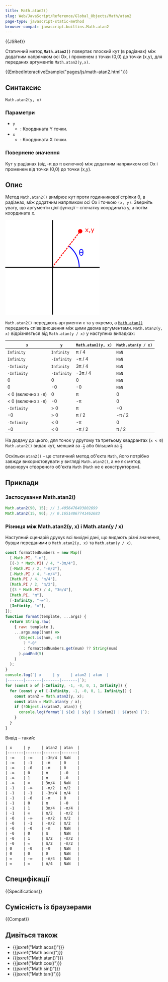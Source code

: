 ```yaml
---
title: Math.atan2()
slug: Web/JavaScript/Reference/Global_Objects/Math/atan2
page-type: javascript-static-method
browser-compat: javascript.builtins.Math.atan2
---
```


{{JSRef}}

Статичний метод **`Math.atan2()`** повертає плоский кут (в радіанах) між додатним напрямком осі Ox, і променем з точки (0,0) до точки (x,y), для переданих аргументів `Math.atan2(y,x)`.

{{EmbedInteractiveExample("pages/js/math-atan2.html")}}

## Синтаксис

```js-nolint
Math.atan2(y, x)
```

### Параметри

- `y`
  - : Координата Y точки.
- `x`
  - : Координата X точки.

### Повернене значення

Кут у радіанах (від -π до π включно) між додатним напрямком осі Ox і променем від точки (0,0) до точки (x,y).

## Опис

Метод `Math.atan2()` вимірює кут проти годинникової стрілки θ, в радіанах, між додатним напрямком осі Ox і точкою `(x, y)`. Зверніть увагу, що аргументи цієї функції – спочатку координата y, а потім координата x.

![Проста діаграма, яка показує кут, повернений atan2(y, x)](atan2.png)

`Math.atan2()` передають аргументи `x` та `y` окремо, а [`Math.atan()`](/uk/docs/Web/JavaScript/Reference/Global_Objects/Math/atan) передають співвідношення між цими двома аргументами. `Math.atan2(y, x)` відрізняється від `Math.atan(y / x)` у наступних випадках:

| `x`                  | `y`         | `Math.atan2(y, x)` | `Math.atan(y / x)` |
| -------------------- | ----------- | ------------------ | ------------------ |
| `Infinity`           | `Infinity`  | π / 4              | `NaN`              |
| `Infinity`           | `-Infinity` | -π / 4             | `NaN`              |
| `-Infinity`          | `Infinity`  | 3π / 4             | `NaN`              |
| `-Infinity`          | `-Infinity` | -3π / 4            | `NaN`              |
| 0                    | 0           | 0                  | `NaN`              |
| 0                    | -0          | -0                 | `NaN`              |
| < 0 (включно з `-0`) | 0           | π                  | 0                  |
| < 0 (включно з `-0`) | -0          | -π                 | 0                  |
| `-Infinity`          | > 0         | π                  | -0                 |
| -0                   | > 0         | π / 2              | -π / 2             |
| `-Infinity`          | < 0         | -π                 | 0                  |
| -0                   | < 0         | -π / 2             | π / 2              |

На додачу до цього, для точок у другому та третьому квадрантах (`x < 0`) `Math.atan2()` видає кут, менший за <math><semantics><mrow><mo>-</mo><mfrac><mi>π</mi><mn>2</mn></mfrac></mrow><annotation encoding="TeX">-\frac{\pi}{2}</annotation></semantics></math> або більший за <math><semantics><mfrac><mi>π</mi><mn>2</mn></mfrac><annotation encoding="TeX">\frac{\pi}{2}</annotation></semantics></math>.

Оскільки `atan2()` – це статичний метод об'єкта `Math`, його потрібно завжди використовувати у вигляді `Math.atan2()`, а не як метод власноруч створеного об'єкта `Math` (`Math` не є конструктором).

## Приклади

### Застосування Math.atan2()

```js
Math.atan2(90, 15); // 1.4056476493802699
Math.atan2(15, 90); // 0.16514867741462683
```

### Різниця між Math.atan2(y, x) і Math.atan(y / x)

Наступний сценарій друкує всі вихідні дані, що видають різні значення, бувши переданими в `Math.atan2(y, x)` та `Math.atan(y / x)`.

```js
const formattedNumbers = new Map([
  [-Math.PI, "-π"],
  [(-3 * Math.PI) / 4, "-3π/4"],
  [-Math.PI / 2, "-π/2"],
  [-Math.PI / 4, "-π/4"],
  [Math.PI / 4, "π/4"],
  [Math.PI / 2, "π/2"],
  [(3 * Math.PI) / 4, "3π/4"],
  [Math.PI, "π"],
  [-Infinity, "-∞"],
  [Infinity, "∞"],
]);
function format(template, ...args) {
  return String.raw(
    { raw: template },
    ...args.map((num) =>
      (Object.is(num, -0)
        ? "-0"
        : formattedNumbers.get(num) ?? String(num)
      ).padEnd(5)
    )
  );
}
console.log(`| x     | y     | atan2 | atan  |
|-------|-------|-------|-------|`);
for (const x of [-Infinity, -1, -0, 0, 1, Infinity]) {
  for (const y of [-Infinity, -1, -0, 0, 1, Infinity]) {
    const atan2 = Math.atan2(y, x);
    const atan = Math.atan(y / x);
    if (!Object.is(atan2, atan)) {
      console.log(format`| ${x} | ${y} | ${atan2} | ${atan} |`);
    }
  }
}
```

Вивід – такий:

```
| x     | y     | atan2 | atan  |
|-------|-------|-------|-------|
| -∞    | -∞    | -3π/4 | NaN   |
| -∞    | -1    | -π    | 0     |
| -∞    | -0    | -π    | 0     |
| -∞    | 0     | π     | -0    |
| -∞    | 1     | π     | -0    |
| -∞    | ∞     | 3π/4  | NaN   |
| -1    | -∞    | -π/2  | π/2   |
| -1    | -1    | -3π/4 | π/4   |
| -1    | -0    | -π    | 0     |
| -1    | 0     | π     | -0    |
| -1    | 1     | 3π/4  | -π/4  |
| -1    | ∞     | π/2   | -π/2  |
| -0    | -∞    | -π/2  | π/2   |
| -0    | -1    | -π/2  | π/2   |
| -0    | -0    | -π    | NaN   |
| -0    | 0     | π     | NaN   |
| -0    | 1     | π/2   | -π/2  |
| -0    | ∞     | π/2   | -π/2  |
| 0     | -0    | -0    | NaN   |
| 0     | 0     | 0     | NaN   |
| ∞     | -∞    | -π/4  | NaN   |
| ∞     | ∞     | π/4   | NaN   |
```

## Специфікації

{{Specifications}}

## Сумісність із браузерами

{{Compat}}

## Дивіться також

- {{jsxref("Math.acos()")}}
- {{jsxref("Math.asin()")}}
- {{jsxref("Math.atan()")}}
- {{jsxref("Math.cos()")}}
- {{jsxref("Math.sin()")}}
- {{jsxref("Math.tan()")}}
